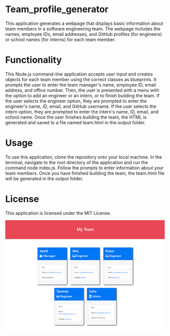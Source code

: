 # Team_profile_generator

This application generates a webpage that displays basic information about team members in a software engineering team. The webpage includes the names, employee IDs, email addresses, and GitHub profiles (for engineers) or school names (for interns) for each team member.

# Functionality

This Node.js command-line application accepts user input and creates objects for each team member using the correct classes as blueprints. It prompts the user to enter the team manager's name, employee ID, email address, and office number. Then, the user is presented with a menu with the option to add an engineer or an intern, or to finish building the team. If the user selects the engineer option, they are prompted to enter the engineer's name, ID, email, and GitHub username. If the user selects the intern option, they are prompted to enter the intern's name, ID, email, and school name. Once the user finishes building the team, the HTML is generated and saved to a file named team.html in the output folder.

# Usage

To use this application, clone the repository onto your local machine. In the terminal, navigate to the root directory of the application and run the command node index.js. Follow the prompts to enter information about your team members. Once you have finished building the team, the team.html file will be generated in the output folder.

# License

This application is licensed under the MIT License.

![Alt text](assets/14-object-oriented-programming-challenge-demo.png)